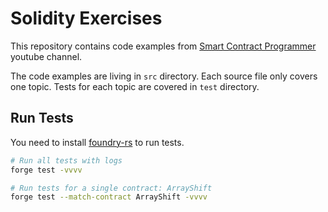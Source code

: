 # Solidity Exercises

This repository contains code examples from [Smart Contract Programmer](https://www.youtube.com/@smartcontractprogrammer) youtube channel.

The code examples are living in `src` directory. Each source file only covers one topic. Tests for each topic are covered in `test` directory.

## Run Tests

You need to install [foundry-rs](https://github.com/foundry-rs/foundry) to run tests.

```bash
# Run all tests with logs
forge test -vvvv

# Run tests for a single contract: ArrayShift
forge test --match-contract ArrayShift -vvvv
```

